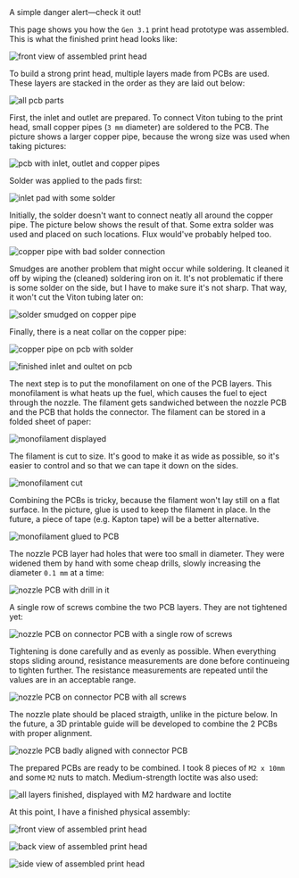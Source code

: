 <script src="https://cdn.jsdelivr.net/npm/bootstrap@5.1.3/dist/js/bootstrap.bundle.min.js" integrity="sha384-ka7Sk0Gln4gmtz2MlQnikT1wXgYsOg+OMhuP+IlRH9sENBO0LRn5q+8nbTov4+1p" crossorigin="anonymous"></script>

<div class="alert alert-danger" role="alert">
  A simple danger alert—check it out!
</div>

This page shows you how the `Gen 3.1` print head prototype was assembled. This is what the finished print head looks like:

![front view of assembled print head](images/print-head-gen3.1/17-assembled-front.jpg)

To build a strong print head, multiple layers made from PCBs are used.
These layers are stacked in the order as they are laid out below:

![all pcb parts](images/print-head-gen3.1/01-pcb-overview.jpg)

First, the inlet and outlet are prepared. To connect Viton tubing to the print head, small copper pipes (`3 mm` diameter) are soldered to the PCB.
The picture shows a larger copper pipe, because the wrong size was used when taking pictures:

![pcb with inlet, outlet and copper pipes](images/print-head-gen3.1/02-inlet-outlet-prep.jpg)

Solder was applied to the pads first:

![inlet pad with some solder](images/print-head-gen3.1/03-inlet-outlet-pre-solder.jpg)

Initially, the solder doesn't want to connect neatly all around the copper pipe. The picture below shows the result of that. Some extra solder was used and placed on such locations. Flux would've probably helped too.

![copper pipe with bad solder connection](images/print-head-gen3.1/05-inlet-outlet-solder-bad-connection.jpg)

Smudges are another problem that might occur while soldering.
It cleaned it off by wiping the (cleaned) soldering iron on it.
It's not problematic if there is some solder on the side,
but I have to make sure it's not sharp.
That way, it won't cut the Viton tubing later on:

![solder smudged on copper pipe](images/print-head-gen3.1/06-inlet-outlet-solder-smudges.jpg)

Finally, there is a neat collar on the copper pipe:

![copper pipe on pcb with solder](images/print-head-gen3.1/04-inlet-outlet-solder-good.jpg)

![finished inlet and oultet on pcb](images/print-head-gen3.1/08-inlet-outlet-solder-finished.jpg)

The next step is to put the monofilament on one of the PCB layers. This monofilament
is what heats up the fuel, which causes the fuel to eject through the nozzle.
The filament gets sandwiched between the nozzle PCB and the PCB that holds the connector.
The filament can be stored in a folded sheet of paper:

![monofilament displayed](images/print-head-gen3.1/09-filament-prep.jpg)

The filament is cut to size. It's good to make it as wide as possible, so it's easier to control and so that we can tape it down on the sides.

![monofilament cut](images/print-head-gen3.1/10-filament-cut.jpg)

Combining the PCBs is tricky, because the filament won't lay still on a flat surface.
In the picture, glue is used to keep the filament in place. In the future, a piece of tape (e.g. Kapton tape) will be a better alternative.

![monofilament glued to PCB](images/print-head-gen3.1/11-filament-glued.jpg)

The nozzle PCB layer had holes that were too small in diameter. They were widened them
by hand with some cheap drills, slowly increasing the diameter `0.1 mm` at a time:

![nozzle PCB with drill in it](images/print-head-gen3.1/12-nozzle-prep.jpg)

A single row of screws combine the two PCB layers. They are not tightened yet:

![nozzle PCB on connector PCB with a single row of screws](images/print-head-gen3.1/13-nozzle-initial-screws.jpg)

Tightening is done carefully and as evenly as possible. When everything stops sliding
around, resistance measurements are done before continueing to tighten further.
The resistance measurements are repeated until the values are in an acceptable range.

![nozzle PCB on connector PCB with all screws](images/print-head-gen3.1/14-nozzle-all-screws.jpg)

The nozzle plate should be placed straigth, unlike in the picture below. In the future, a 3D printable guide will be developed to combine the 2 PCBs with proper alignment.

![nozzle PCB badly aligned with connector PCB](images/print-head-gen3.1/15-nozzle-bad-alignment.jpg)

The prepared PCBs are ready to be combined. I took 8 pieces of `M2 x 10mm` and
some `M2` nuts to match. Medium-strength loctite was also used:

![all layers finished, displayed with M2 hardware and loctite](images/print-head-gen3.1/16-all-layers-ready.jpg)

At this point, I have a finished physical assembly:

![front view of assembled print head](images/print-head-gen3.1/17-assembled-front.jpg)

![back view of assembled print head](images/print-head-gen3.1/18-assembled-back.jpg)

![side view of assembled print head](images/print-head-gen3.1/19-assembled-side.jpg)
